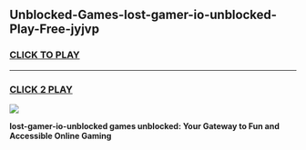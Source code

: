 
## Unblocked-Games-lost-gamer-io-unblocked-Play-Free-jyjvp
<h3>
<a href="https://premium76.site?title=lost-gamer-io-unblocked&ref=18A1">CLICK TO PLAY</a></h3>
<hr>

<h3>
<a href="https://premium76.site?title=lost-gamer-io-unblocked&ref=18A1">CLICK 2 PLAY</a>
  
</h3>

<a href="https://premium76.site?title=lost-gamer-io-unblocked&ref=18A1"><img src="https://clearcache.store/games.png"></a>


**lost-gamer-io-unblocked games unblocked: Your Gateway to Fun and Accessible Online Gaming**

